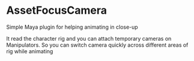 # AssetFocusCamera
 Simple Maya plugin for helping animating in close-up

It read the character rig and you can attach temporary cameras on Manipulators.
So you can switch camera quickly across different areas of rig while animating
